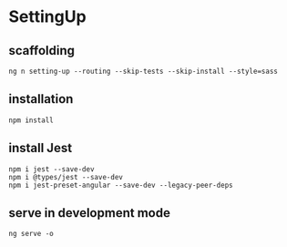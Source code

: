 # SettingUp

## scaffolding

```shell
ng n setting-up --routing --skip-tests --skip-install --style=sass
```

## installation

```shell
npm install
```

## install Jest

```shell
npm i jest --save-dev
npm i @types/jest --save-dev
npm i jest-preset-angular --save-dev --legacy-peer-deps
```

## serve in development mode

```shell
ng serve -o
```
